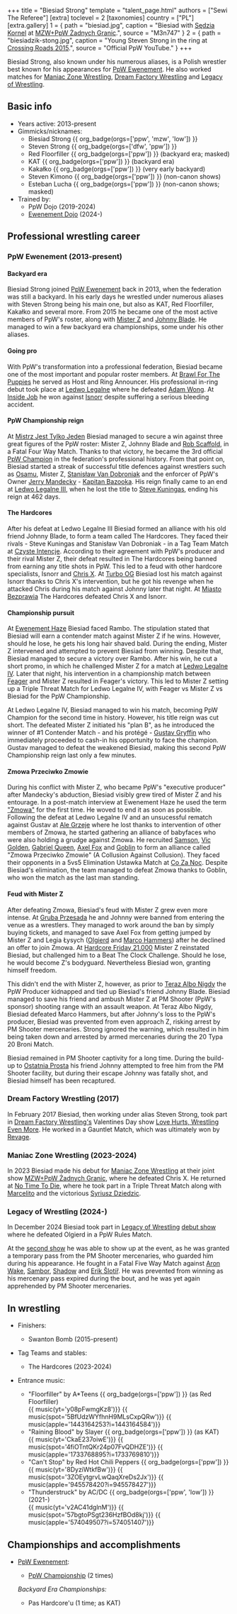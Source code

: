 +++
title = "Biesiad Strong"
template = "talent_page.html"
authors = ["Sewi The Referee"]
[extra]
toclevel = 2
[taxonomies]
country = ["PL"]
[extra.gallery]
1 = { path = "biesiad.jpg", caption = "Biesiad with [Sędzia Kornel](@/w/sedzia-kornel.md) at [MZW+PpW Żadnych Granic](@/e/mzw/2023-09-23-mzw_ppw-zadnych-granic.md).", source = "M3n747" }
2 = { path = "biesiadzik-stong.jpg", caption = "Young Steven Strong in the ring at [Crossing Roads 2015](@/e/ppw/2015-08-31-ppw-crossing-roads-2015.md).", source = "Official PpW YouTube." }
+++

Biesiad Strong, also known under his numerous aliases, is a Polish wrestler best known for his appearances for [PpW Ewenement](@/o/ppw.md). He also worked matches for [Maniac Zone Wrestling](@/o/mzw.md), [Dream Factory Wrestling](@/o/dfw.md) and [Legacy of Wrestling](@/o/low.md).

## Basic info

* Years active: 2013-present
* Gimmicks/nicknames:
  - Biesiad Strong {{ org_badge(orgs=['ppw', 'mzw', 'low']) }}
  - Steven Strong {{ org_badge(orgs=['dfw', 'ppw']) }}
  - Red Floorfiller {{ org_badge(orgs=['ppw']) }} (backyard era; masked)
  - KAT {{ org_badge(orgs=['ppw']) }} (backyard era)
  - Kakałko {{ org_badge(orgs=['ppw']) }} (very early backyard)
  - Steven Kimono {{ org_badge(orgs=['ppw']) }} (non-canon shows)
  - Esteban Lucha {{ org_badge(orgs=['ppw']) }} (non-canon shows; masked)
* Trained by:
  - PpW Dojo (2019-2024)
  - [Ewenement Dojo](@/o/ewenement-dojo.md) (2024-)

## Professional wrestling career

### PpW Ewenement (2013-present)

#### Backyard era

Biesiad Strong joined [PpW Ewenement](@/o/ppw.md) back in 2013, when the federation was still a backyard. In his early days he wrestled under numerous aliases with Steven Strong being his main one, but also as KAT, Red Floorfiller, Kakałko and several more. From 2015 he became one of the most active members of PpW's roster, along with [Mister Z](@/w/mister-z.md) and [Johnny Blade](@/w/johnny-blade.md). He managed to win a few backyard era championships, some under his other aliases.

#### Going pro

With PpW's transformation into a professional federation, Biesiad became one of the most important and popular roster members. At [Brawl For The Puppies](@/e/ppw/2020-02-15-ppw-brawl-for-the-puppies.md) he served as Host and Ring Announcer. His professional in-ring debut took place at [Ledwo Legalne](@/e/ppw/2021-06-12-ppw-ledwo-legalne.md) where he defeated [Adam Wong](@/w/adam-wong.md). At [Inside Job](@/e/ppw/2021-09-11-ppw-inside-job.md) he won against [Isnorr](@/w/isnorr.md) despite suffering a serious bleeding accident.

#### PpW Championship reign

At [Mistrz Jest Tylko Jeden](@/e/ppw/2022-03-12-ppw-mistrz-jest-tylko-jeden.md) Biesiad managed to secure a win against three great figures of the PpW roster: Mister Z, Johnny Blade and [Rob Scaffold](@/w/rob-scaffold.md), in a Fatal Four Way Match.
Thanks to that victory, he became the 3rd official [PpW Champion](@/c/ppw-championship.md) in the federation's professional history.
From that point on, Biesiad started a streak of successful title defences against wrestlers such as [Osamu](@/w/osamu.md), Mister Z, [Stanisław Van Dobroniak](@/w/stanislaw-van-dobroniak.md) and the enforcer of PpW's Owner [Jerry Mandecky](@/w/jerry-mandecky.md) - [Kapitan Bazooka](@/w/kapitan-bazooka.md).
His reign finally came to an end at [Ledwo Legalne III](@/e/ppw/2023-06-17-ppw-ledwo-legalne-3.md), when he lost the title to [Steve Kuningas](@/w/steve-kuningas.md), ending his reign at 462 days.

#### The Hardcores

After his defeat at Ledwo Legalne III Biesiad formed an alliance with his old friend Johnny Blade, to form a team called The Hardcores.
They faced their rivals - Steve Kuningas and Stanisław Van Dobroniak - in a Tag Team Match at [Czyste Intencje](@/e/ppw/2023-09-09-ppw-czyste-intencje.md). According to their agreement with PpW's producer and their rival Mister Z, their defeat resulted in The Hardcores being banned from earning any title shots in PpW.
This led to a feud with other hardcore specialists, Isnorr and [Chris X](@/w/chris-x.md). At [Turbo OG](@/e/ppw/2023-12-08-ppw-turbo-og.md) Biesiad lost his match against Isnorr thanks to Chris X's intervention, but he got his revenge when he attacked Chris during his match against Johnny later that night. At [Miasto Bezprawia](@/e/ppw/2024-02-10-ppw-miasto-bezprawia.md) The Hardcores defeated Chris X and Isnorr.

#### Championship pursuit 

At [Ewenement Haze](@/e/ppw/2024-04-20-ppw-ewenement-haze.md) Biesiad faced Rambo. The stipulation stated that Biesiad will earn a contender match against Mister Z if he wins. However, should he lose, he gets his long hair shaved bald.
During the ending, Mister Z intervened and attempted to prevent Biesiad from winning. Despite that, Biesiad managed to secure a victory over Rambo. After his win, he cut a short promo, in which he challenged Mister Z for a match at [Ledwo Legalne IV](@/e/ppw/2024-06-08-ppw-ledwo-legalne-4.md).
Later that night, his intervention in a championship match between [Feager](@/w/feager.md) and Mister Z resulted in Feager's victory. This led to Mister Z setting up a Triple Threat Match for Ledwo Legalne IV, with Feager vs Mister Z vs Biesiad for the PpW Championship.

At Ledwo Legalne IV, Biesiad managed to win his match, becoming PpW Champion for the second time in history.
However, his title reign was cut short. The defeated Mister Z initiated his "plan B", as he introduced the winner of #1 Contender Match - and his protégé - [Gustav Gryffin](@/w/gustav-gryffin.md) who immediately proceeded to cash-in his opportunity to face the champion. Gustav managed to defeat the weakened Biesiad, making this second PpW Championship reign last only a few minutes.

#### Zmowa Przeciwko Zmowie

During his conflict with Mister Z, who became PpW's "executive producer" after Mandecky's abduction, Biesiad visibly grew tired of Mister Z and his entourage.
In a post-match interview at Ewenement Haze he used the term ["Zmowa"](@/a/zmowa.md) for the first time. He woved to end it as soon as possible.
Following the defeat at Ledwo Legalne IV and an unsucessful rematch against Gustav at [Ale Grzeje](@/e/ppw/2024-07-13-ppw-ale-grzeje.md) where he lost thanks to intervention of other members of Zmowa, he started gathering an alliance of babyfaces who were also holding a grudge against Zmowa.
He recruited [Samson](@/w/samson.md), [Vic Golden](@/w/vic-golden.md), [Gabriel Queen](@/w/gabriel-queen.md), [Axel Fox](@/w/axel-fox.md) and [Goblin](@/w/goblin.md) to form an alliance called "Zmowa Przeciwko Zmowie" (A Collusion Against Collusion).
They faced their opponents in a 5vs5 Elimination Ustawka Match at [Co Za Noc](@/e/ppw/2024-10-26-ppw-co-za-noc.md). Despite Biesiad's elimination, the team managed to defeat Zmowa thanks to Goblin, who won the match as the last man standing.

#### Feud with Mister Z

After defeating Zmowa, Biesiad's feud with Mister Z grew even more intense.
At [Gruba Przesada](@/e/ppw/2025-01-25-ppw-gruba-przesada.md) he and Johnny were banned from entering the venue as a wrestlers.
They managed to work around the ban by simply buying tickets, and managed to save Axel Fox from getting jumped by Mister Z and Legia Łysych ([Olgierd](@/w/olgierd.md) and [Marco Hammers](@/w/marco-hammers.md)) after he declined an offer to join Zmowa.
At [Hardcore Friday 21.000](@/e/ppw/2025-02-21-ppw-hardcore-friday.md) Mister Z reinstated Biesiad, but challenged him to a Beat The Clock Challenge. Should he lose, he would become Z's bodyguard. Nevertheless Biesiad won, granting himself freedom.

This didn't end the with Mister Z, however, as prior to [Teraz Albo Nigdy](@/e/ppw/2025-03-15-ppw-teraz-albo-nigdy.md) the PpW Producer kidnapped and tied up Biesiad's friend Johnny Blade.
Biesiad managed to save his friend and ambush Mister Z at PM Shooter (PpW's sponsor) shooting range with an assault weapon.
At Teraz Albo Nigdy, Biesiad defeated Marco Hammers, but after Johnny's loss to the PpW's producer, Biesiad was prevented from even approach Z, risking arrest by PM Shooter mercenaries. Strong ignored the warning, which resulted in him being taken down and arrested by armed mercenaries during the 20 Typa 20 Broni Match.

Biesiad remained in PM Shooter captivity for a long time. During the build-up to [Ostatnia Prosta](@/e/ppw/2025-04-30-ppw-ostatnia-prosta.md) his friend Johnny attempted to free him from the PM Shooter facility, but during their escape Johnny was fatally shot, and Biesiad himself has been recaptured.

### Dream Factory Wrestling (2017)

In February 2017 Biesiad, then working under alias Steven Strong, took part in [Dream Factory Wrestling's](@/o/dfw.md) Valentines Day show [Love Hurts, Wrestling Even More](@/e/dfw/2017-02-14-dfw-love-hurts-wrestling-even-more.md). He worked in a Gauntlet Match, which was ultimately won by [Revage](@/w/rafael-kid.md).

### Maniac Zone Wrestling (2023-2024)

In 2023 Biesiad made his debut for [Maniac Zone Wrestling](@/o/mzw.md) at their joint show [MZW+PpW Żadnych Granic](@/e/mzw/2023-09-23-mzw_ppw-zadnych-granic.md), where he defeated Chris X. He returned at [No Time To Die](@/e/mzw/2024-10-12-mzw-no-time-to-die.md), where he took part in a Triple Threat Match along with [Marcelito](@/w/marcelito.md) and the victorious [Syriusz Dziedzic](@/w/dziedzic.md).

### Legacy of Wrestling (2024-)

In December 2024 Biesiad took part in [Legacy of Wrestling](@/o/low.md) [debut show](@/e/low/2024-12-01-low-1.md) where he defeated Olgierd in a PpW Rules Match.

At the [second show](@/e/low/2025-04-06-low-2.md) he was able to show up at the event, as he was granted a temporary pass from the PM Shooter mercenaries, who guarded him during his appearance. He fought in a Fatal Five Way Match against [Aron Wake](@/w/aron-wake.md), [Sambor](@/w/sambor.md), [Shadow](@/w/shadow.md) and [Erik Šlotíř](@/w/erik-slotir.md). He was prevented from winning as his mercenary pass expired during the bout, and he was yet again apprehended by PM Shooter mercenaries.

## In wrestling

* Finishers:
  - Swanton Bomb (2015-present)

* Tag Teams and stables:
  - The Hardcores (2023-2024)

* Entrance music:
  - "Floorfiller" by A*Teens
 {{ org_badge(orgs=['ppw']) }} (as Red Floorfiller) <br>
 {{ music(yt='y08pFwmgKz8')}}
 {{ music(spot='5BfUdzWYfhnH9MLsCxpQRw')}}
 {{ music(apple='1443164253?i=1443164584')}}
  - "Raining Blood" by Slayer
 {{ org_badge(orgs=['ppw']) }} (as KAT) <br>
 {{ music(yt='CkaE237oiwE')}}
 {{ music(spot='4fiOTntQKr24p07FvQDHZE')}}
 {{ music(apple='1733768895?i=1733769810')}}
  - "Can't Stop" by Red Hot Chili Peppers
 {{ org_badge(orgs=['ppw']) }} <br>
 {{ music(yt='8DyziWtkfBw')}}
 {{ music(spot='3ZOEytgrvLwQaqXreDs2Jx')}}
 {{ music(apple='945578420?i=945578427')}}
  - "Thunderstruck" by AC/DC
 {{ org_badge(orgs=['ppw', 'low']) }} (2021-) <br>
 {{ music(yt='v2AC41dglnM')}}
 {{ music(spot='57bgtoPSgt236HzfBOd8kj')}}
 {{ music(apple='574049507?i=574051407')}}

## Championships and accomplishments

* [PpW Ewenement](@/o/ppw.md):
  - [PpW Championship](@/c/ppw-championship.md) (2 times)

  _Backyard Era Championships:_
  - Pas Hardcore'u (1 time; as KAT)

